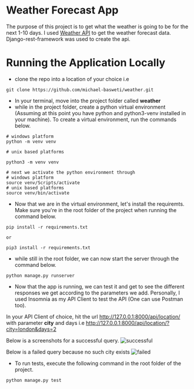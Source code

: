# Weather Forecast App
The purpose of this project is to get what the weather is going to be for the next 1-10 days. I used [Weather API](https://www.weatherapi.com/) to get the weather forecast data. Django-rest-framework was used to create the api.

# Running the Application Locally
- clone the repo into a location of your choice i.e 
```
git clone https://github.com/michael-basweti/weather.git
```

- In your terminal, move into the project folder called **weather**
- while in the project folder, create a python virtual environment (Assuming at this point you have python and python3-venv installed in your machine). To create a virtual environment, run the commands below.
```
# windows platform
python -m venv venv

# unix based platforms

python3 -m venv venv

# next we activate the python environment through
# windows platform
source venv/Scripts/activate
# unix based platforms
source venv/bin/activate
```

- Now that we are in the virtual environment, let's install the requiremts. Make sure you're in the root folder of the project when running the command below.
```
pip install -r requirements.txt

or

pip3 install -r requirements.txt
```

- while still in the root folder, we can now start the server through the command below.
```
python manage.py runserver
```

- Now that the app is running, we can test it and get to see the different responses we get according to the parameters we add. Personally, I used Insomnia as my API Client to test the API (One can use Postman too).

In your API Client of choice, hit the url http://127.0.0.1:8000/api/location/ with parameter **city** and days i.e http://127.0.0.1:8000/api/location/?city=london&days=2

Below is a screenshots for a successful query.
![successful](https://user-images.githubusercontent.com/23398223/190058464-7296a465-f690-4925-9fc8-38d315fa1bbf.png)

Below is a failed query because no such city exists
![failed](https://user-images.githubusercontent.com/23398223/190058641-bf54d793-969b-4165-b4c7-8439ced3e05e.png)


- To run tests, execute the following command in the root folder of the project.
```
python manage.py test
```

